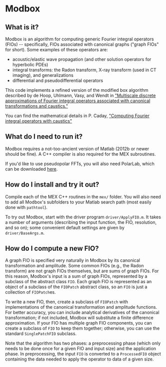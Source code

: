 # Modbox

## What is it?
Modbox is an algorithm for computing generic Fourier integral operators (FIOs) -- specifically, FIOs associated with canonical graphs ("graph FIOs" for short).
Some examples of these operators are:
* acoustic/elastic wave propagation (and other solution operators for hyperbolic PDEs)
* integral transforms: the Radon transform, X-ray transform (used in CT imaging), and generalizations
* differential and pseudodifferential operators

This code implements a refined version of the modified box algorithm described by de Hoop, Uhlmann, Vasy, and Wendt in ["Multiscale discrete approximations of Fourier integral operators associated with canonical transformations and caustics."](http://epubs.siam.org/doi/abs/10.1137/120889642)

You can find the mathematical details in P. Caday, ["Computing Fourier integral operators with caustics"](http://iopscience.iop.org/article/10.1088/0266-5611/32/12/125001/meta)

## What do I need to run it?
Modbox requires a not-too-ancient version of Matlab (2012b or newer should be fine). A C++ compiler is also required for the MEX subroutines.

If you'd like to use pseudopolar FFTs, you will also need PolarLab, which can be downloaded [here](http://www.cs.technion.ac.il/~elad/software/).

## How do I install and try it out?
Compile each of the MEX C++ routines in the `mex/` folder. You will also need to add all Modbox's subfolders to your Matlab search path (most easily done with `pathtool`).

To try out Modbox, start with the driver program `driver/ApplyFIO.m`. It takes a number of arguments (describing the input function, the FIO, resolution, and so on); some convenient default settings are given by `driver/BaseArgs.m`.


## How do I compute a new FIO?
A graph FIO is specified very naturally in Modbox by its canonical transformation and amplitude. 
Some common FIOs (e.g., the Radon transform) are not graph FIOs themselves, but are sums of graph FIOs.
For this reason, Modbox's input is a sum of graph FIOs, represented by a subclass of the abstract class `FIO`.
Each graph FIO is represented as an object of a subclass of the `FIOPatch` abstract class, so an `FIO` is just a collection of `FIOPatch`es.

To write a new FIO, then, create a subclass of `FIOPatch` with implementations of the canonical transformation and amplitude functions.
For better accuracy, you can include analytical derivatives of the canonical transformation; if not included, Modbox will substitute a
finite difference approximation.
If your FIO has multiple graph FIO components, you can create a subclass of `FIO` to keep them together; otherwise, you can use the standard `SinglePatchFIO` subclass.

Note that the algorithm has two phases: a preprocessing phase (which only needs to be done once for a given FIO and input size) and the application phase.
In preprocessing, the input `FIO` is converted to a `ProcessedFIO` object containing the data needed to apply the operator to data of a given size.
